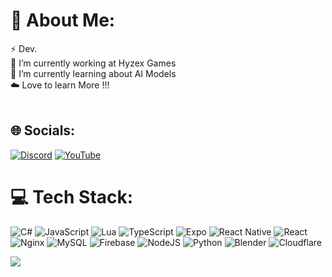 # 💫 About Me:
⚡ Dev.<br>🤝 I’m currently working at Hyzex Games<br>🌱 I’m currently learning about AI Models<br>☁️ Love to learn More !!!<br><br>


## 🌐 Socials:
[![Discord](https://img.shields.io/badge/Discord-%237289DA.svg?logo=discord&logoColor=white)](https://discord.gg/zVA8HYbseJ) [![YouTube](https://img.shields.io/badge/YouTube-%23FF0000.svg?logo=YouTube&logoColor=white)](https://youtube.com/@ZORGO43) 

# 💻 Tech Stack:
![C#](https://img.shields.io/badge/c%23-%23239120.svg?style=flat-square&logo=csharp&logoColor=white) ![JavaScript](https://img.shields.io/badge/javascript-%23323330.svg?style=flat-square&logo=javascript&logoColor=%23F7DF1E) ![Lua](https://img.shields.io/badge/lua-%232C2D72.svg?style=flat-square&logo=lua&logoColor=white) ![TypeScript](https://img.shields.io/badge/typescript-%23007ACC.svg?style=flat-square&logo=typescript&logoColor=white) ![Expo](https://img.shields.io/badge/expo-1C1E24?style=flat-square&logo=expo&logoColor=#D04A37) ![React Native](https://img.shields.io/badge/react_native-%2320232a.svg?style=flat-square&logo=react&logoColor=%2361DAFB) ![React](https://img.shields.io/badge/react-%2320232a.svg?style=flat-square&logo=react&logoColor=%2361DAFB) ![Nginx](https://img.shields.io/badge/nginx-%23009639.svg?style=flat-square&logo=nginx&logoColor=white) ![MySQL](https://img.shields.io/badge/mysql-%2300000f.svg?style=flat-square&logo=mysql&logoColor=white) ![Firebase](https://img.shields.io/badge/firebase-%23039BE5.svg?style=flat-square&logo=firebase) ![NodeJS](https://img.shields.io/badge/node.js-6DA55F?style=flat-square&logo=node.js&logoColor=white) ![Python](https://img.shields.io/badge/python-3670A0?style=flat-square&logo=python&logoColor=ffdd54) ![Blender](https://img.shields.io/badge/blender-%23F5792A.svg?style=flat-square&logo=blender&logoColor=white) ![Cloudflare](https://img.shields.io/badge/Cloudflare-F38020?style=flat-square&logo=Cloudflare&logoColor=white)



![](https://github-readme-stats.vercel.app/api/top-langs/?username=ZORGO43&theme=dark&hide_border=true&count_private=false&layout=compact)

